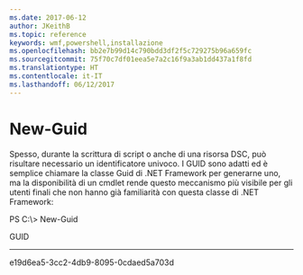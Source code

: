 ```yaml
---
ms.date: 2017-06-12
author: JKeithB
ms.topic: reference
keywords: wmf,powershell,installazione
ms.openlocfilehash: bb2e7b99d14c790bdd3df2f5c729275b96a659fc
ms.sourcegitcommit: 75f70c7df01eea5e7a2c16f9a3ab1dd437a1f8fd
ms.translationtype: HT
ms.contentlocale: it-IT
ms.lasthandoff: 06/12/2017
---
```

<a id="new-guid" class="xliff"></a>
# New-Guid
Spesso, durante la scrittura di script o anche di una risorsa DSC, può risultare necessario un identificatore univoco. I GUID sono adatti ed è semplice chiamare la classe Guid di .NET Framework per generarne uno, ma la disponibilità di un cmdlet rende questo meccanismo più visibile per gli utenti finali che non hanno già familiarità con questa classe di .NET Framework:

PS C:\\&gt; New-Guid

GUID

----

e19d6ea5-3cc2-4db9-8095-0cdaed5a703d

